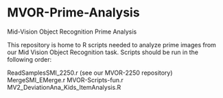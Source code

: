 # MVOR-Prime-Analysis
Mid-Vision Object Recognition Prime Analysis

This repository is home to R scripts needed to analyze prime images from our Mid Vision Object Recognition task. Scripts should be run in the following order:

ReadSamplesSMI_2250.r (see our MVOR-2250 repository)
MergeSMI_EMerge.r
MVOR-Scripts-fun.r
MV2_DeviationAna_Kids_ItemAnalysis.R
